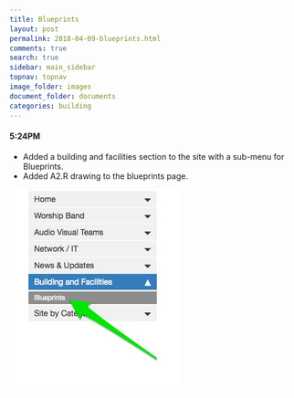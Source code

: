 ```yaml
---
title: Blueprints
layout: post
permalink: 2018-04-09-blueprints.html
comments: true
search: true
sidebar: main_sidebar
topnav: topnav
image_folder: images
document_folder: documents
categories: building
---
```


#### 5:24PM

- Added a building and facilities section to the site with a sub-menu for Blueprints.
- Added A2.R drawing to the blueprints page.

![](images/Architectural_Blueprints___New_Valley_Church_Docs.jpg)
